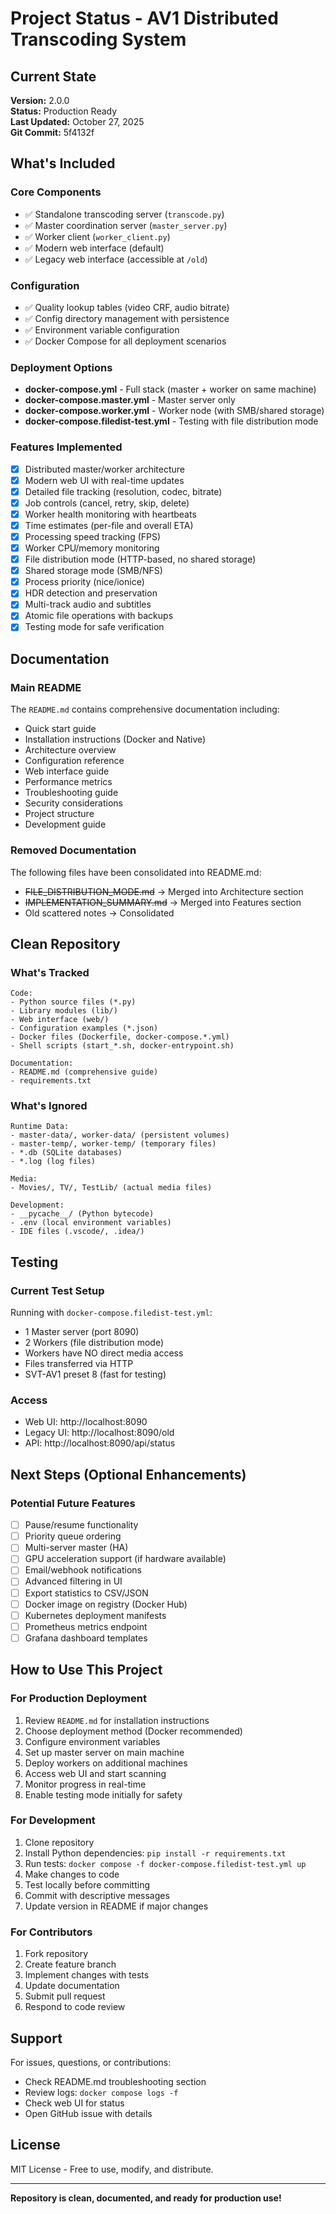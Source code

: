 # Project Status - AV1 Distributed Transcoding System

## Current State

**Version:** 2.0.0  
**Status:** Production Ready  
**Last Updated:** October 27, 2025  
**Git Commit:** 5f4132f

## What's Included

### Core Components
- ✅ Standalone transcoding server (`transcode.py`)
- ✅ Master coordination server (`master_server.py`)
- ✅ Worker client (`worker_client.py`)
- ✅ Modern web interface (default)
- ✅ Legacy web interface (accessible at `/old`)

### Configuration
- ✅ Quality lookup tables (video CRF, audio bitrate)
- ✅ Config directory management with persistence
- ✅ Environment variable configuration
- ✅ Docker Compose for all deployment scenarios

### Deployment Options
- **docker-compose.yml** - Full stack (master + worker on same machine)
- **docker-compose.master.yml** - Master server only
- **docker-compose.worker.yml** - Worker node (with SMB/shared storage)
- **docker-compose.filedist-test.yml** - Testing with file distribution mode

### Features Implemented
- [x] Distributed master/worker architecture
- [x] Modern web UI with real-time updates
- [x] Detailed file tracking (resolution, codec, bitrate)
- [x] Job controls (cancel, retry, skip, delete)
- [x] Worker health monitoring with heartbeats
- [x] Time estimates (per-file and overall ETA)
- [x] Processing speed tracking (FPS)
- [x] Worker CPU/memory monitoring
- [x] File distribution mode (HTTP-based, no shared storage)
- [x] Shared storage mode (SMB/NFS)
- [x] Process priority (nice/ionice)
- [x] HDR detection and preservation
- [x] Multi-track audio and subtitles
- [x] Atomic file operations with backups
- [x] Testing mode for safe verification

## Documentation

### Main README
The `README.md` contains comprehensive documentation including:
- Quick start guide
- Installation instructions (Docker and Native)
- Architecture overview
- Configuration reference
- Web interface guide
- Performance metrics
- Troubleshooting guide
- Security considerations
- Project structure
- Development guide

### Removed Documentation
The following files have been consolidated into README.md:
- ~~FILE_DISTRIBUTION_MODE.md~~ → Merged into Architecture section
- ~~IMPLEMENTATION_SUMMARY.md~~ → Merged into Features section
- Old scattered notes → Consolidated

## Clean Repository

### What's Tracked
```
Code:
- Python source files (*.py)
- Library modules (lib/)
- Web interface (web/)
- Configuration examples (*.json)
- Docker files (Dockerfile, docker-compose.*.yml)
- Shell scripts (start_*.sh, docker-entrypoint.sh)

Documentation:
- README.md (comprehensive guide)
- requirements.txt
```

### What's Ignored
```
Runtime Data:
- master-data/, worker-data/ (persistent volumes)
- master-temp/, worker-temp/ (temporary files)
- *.db (SQLite databases)
- *.log (log files)

Media:
- Movies/, TV/, TestLib/ (actual media files)

Development:
- __pycache__/ (Python bytecode)
- .env (local environment variables)
- IDE files (.vscode/, .idea/)
```

## Testing

### Current Test Setup
Running with `docker-compose.filedist-test.yml`:
- 1 Master server (port 8090)
- 2 Workers (file distribution mode)
- Workers have NO direct media access
- Files transferred via HTTP
- SVT-AV1 preset 8 (fast for testing)

### Access
- Web UI: http://localhost:8090
- Legacy UI: http://localhost:8090/old
- API: http://localhost:8090/api/status

## Next Steps (Optional Enhancements)

### Potential Future Features
- [ ] Pause/resume functionality
- [ ] Priority queue ordering
- [ ] Multi-server master (HA)
- [ ] GPU acceleration support (if hardware available)
- [ ] Email/webhook notifications
- [ ] Advanced filtering in UI
- [ ] Export statistics to CSV/JSON
- [ ] Docker image on registry (Docker Hub)
- [ ] Kubernetes deployment manifests
- [ ] Prometheus metrics endpoint
- [ ] Grafana dashboard templates

## How to Use This Project

### For Production Deployment
1. Review `README.md` for installation instructions
2. Choose deployment method (Docker recommended)
3. Configure environment variables
4. Set up master server on main machine
5. Deploy workers on additional machines
6. Access web UI and start scanning
7. Monitor progress in real-time
8. Enable testing mode initially for safety

### For Development
1. Clone repository
2. Install Python dependencies: `pip install -r requirements.txt`
3. Run tests: `docker compose -f docker-compose.filedist-test.yml up`
4. Make changes to code
5. Test locally before committing
6. Commit with descriptive messages
7. Update version in README if major changes

### For Contributors
1. Fork repository
2. Create feature branch
3. Implement changes with tests
4. Update documentation
5. Submit pull request
6. Respond to code review

## Support

For issues, questions, or contributions:
- Check README.md troubleshooting section
- Review logs: `docker compose logs -f`
- Check web UI for status
- Open GitHub issue with details

## License

MIT License - Free to use, modify, and distribute.

---

**Repository is clean, documented, and ready for production use!**
